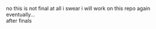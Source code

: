 no this is not final at all i swear i will work on this repo again  
eventually...  
after finals  
